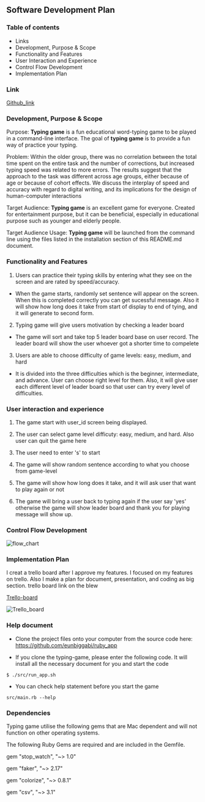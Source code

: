 ## Software Development Plan

### Table of contents

- Links
- Development, Purpose & Scope
- Functionality and Features
- User Interaction and Experience
- Control Flow Development
- Implementation Plan

### Link

[Github_link](https://github.com/eunbiggabi/ruby_app)

### Development, Purpose & Scope

Purpose: **Typing game** is a fun educational word-typing game to be played in a command-line interface. The goal of **typing game** is to provide a fun way of practice your typing.

Problem: Within the older group, there was no correlation between the total time spent on the entire task and the number of corrections, but increased typing speed was related to more errors. The results suggest that the approach to the task was different across age groups, either because of age or because of cohort effects. We discuss the interplay of speed and accuracy with regard to digital writing, and its implications for the design of human-computer interactions

Target Audience: **Typing game** is an excellent game for everyone. Created for entertainment purpose, but it can be beneficial, especially in educational purpose such as younger and elderly people.

Target Audience Usage: **Typing game** will be launched from the command line using the files listed in the installation section of this README.md document.

### Functionality and Features

1. Users can practice their typing skills by entering what they see on the screen and are rated by speed/accuracy.

- When the game starts, randomly set sentence will appear on the screen. When this is completed correctly you can get sucessful message. Also it will show how long does it take from start of display to end of tying, and it will generate to second form.

2. Typing game will give users motivation by checking a leader board

- The game will sort and take top 5 leader board base on user record. The leader board will show the user whoever got a shorter time to compelete

3. Users are able to choose difficulty of game levels: easy, medium, and hard

- It is divided into the three difficulties which is the beginner, intermediate, and advance. User can choose right level for them. Also, it will give user each different level of leader board so that user can try every level of difficulties.

### User interaction and experience

1. The game start with user_id screen being displayed.

2. The user can select game level difficuty: easy, medium, and hard. Also user can quit the game here

3. The user need to enter 's' to start

4. The game will show random sentence according to what you choose from game-level

5. The game will show how long does it take, and it will ask user that want to play again or not

6. The game will bring a user back to typing again if the user say 'yes' otherwise the game will show leader board and thank you for playing message will show up.

### Control Flow Development

![flow_chart](https://i.imgur.com/IYBrwRz.png)

### Implementation Plan

I creat a trello board after I approve my features. I focused on my features on trello. Also I make a plan for document, presentation, and coding as big section. trello board link on the blew

[Trello-board](https://trello.com/b/01Nzsprx/t1a3-terminal-application)

![Trello_board](https://i.imgur.com/FC29kPZ.png)

### Help document

- Clone the project files onto your computer from the source code here: https://github.com/eunbiggabi/ruby_app

- If you clone the typing-game, please enter the following code. It will install all the necessary document for you and start the code

```
$ ./src/run_app.sh
```

- You can check help statement before you start the game

```
src/main.rb --help
```

### Dependencies

Typing game utilise the following gems that are Mac dependent and will not function on other operating systems.

The following Ruby Gems are required and are included in the Gemfile.

gem "stop_watch", "~> 1.0"

gem "faker", "~> 2.17"

gem "colorize", "~> 0.8.1"

gem "csv", "~> 3.1"
